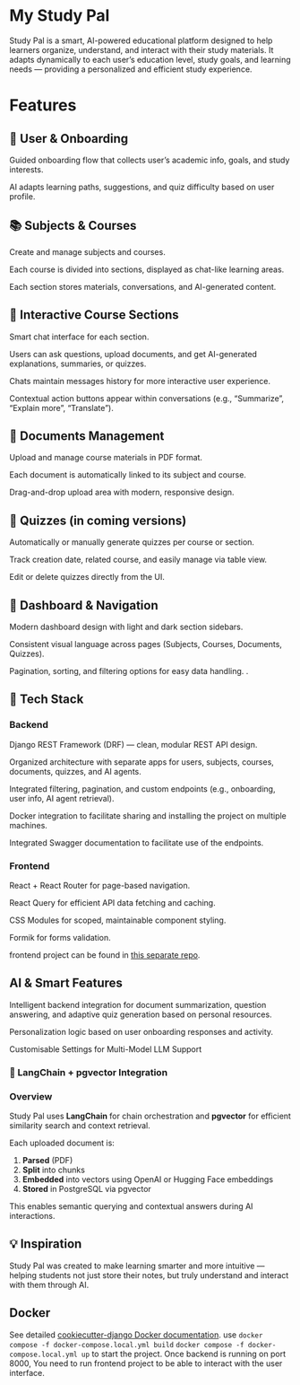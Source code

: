 # My Study Pal

Study Pal is a smart, AI-powered educational platform designed to help learners organize, understand, and interact with their study materials.
It adapts dynamically to each user’s education level, study goals, and learning needs — providing a personalized and efficient study experience.

# Features

## 👤 User & Onboarding

Guided onboarding flow that collects user’s academic info, goals, and study interests.

AI adapts learning paths, suggestions, and quiz difficulty based on user profile.

## 📚 Subjects & Courses

Create and manage subjects and courses.

Each course is divided into sections, displayed as chat-like learning areas.

Each section stores materials, conversations, and AI-generated content.

## 💬 Interactive Course Sections

Smart chat interface for each section.

Users can ask questions, upload documents, and get AI-generated explanations, summaries, or quizzes.

Chats maintain messages history for more interactive user experience.

Contextual action buttons appear within conversations (e.g., “Summarize”, “Explain more”, “Translate”).

## 📁 Documents Management

Upload and manage course materials in PDF format.

Each document is automatically linked to its subject and course.

Drag-and-drop upload area with modern, responsive design.

## 🧩 Quizzes (in coming versions)

Automatically or manually generate quizzes per course or section.

Track creation date, related course, and easily manage via table view.

Edit or delete quizzes directly from the UI.

## 🧭 Dashboard & Navigation

Modern dashboard design with light and dark section sidebars.

Consistent visual language across pages (Subjects, Courses, Documents, Quizzes).

Pagination, sorting, and filtering options for easy data handling.
.
## 🧱 Tech Stack
### Backend

Django REST Framework (DRF) — clean, modular REST API design.

Organized architecture with separate apps for users, subjects, courses, documents, quizzes, and AI agents.

Integrated filtering, pagination, and custom endpoints (e.g., onboarding, user info, AI agent retrieval).

Docker integration to facilitate sharing and installing the project on multiple machines.

Integrated Swagger documentation to facilitate use of the endpoints.

### Frontend

React + React Router for page-based navigation.

React Query for efficient API data fetching and caching.

CSS Modules for scoped, maintainable component styling.

Formik for forms validation.

frontend project can be found in [this separate repo](https://github.com/tech-girl-sa/my_study_pal_frontend). 

## AI & Smart Features

Intelligent backend integration for document summarization, question answering, and adaptive quiz generation based on 
personal resources.

Personalization logic based on user onboarding responses and activity.

Customisable Settings for Multi-Model LLM Support

### 🧬 LangChain + pgvector Integration  

### **Overview**
Study Pal uses **LangChain** for chain orchestration and **pgvector** for efficient similarity search and context retrieval.  

Each uploaded document is:
1. **Parsed** (PDF)
2. **Split** into chunks
3. **Embedded** into vectors using OpenAI or Hugging Face embeddings
4. **Stored** in PostgreSQL via pgvector

This enables semantic querying and contextual answers during AI interactions.

## 💡 Inspiration

Study Pal was created to make learning smarter and more intuitive — helping students not just store their notes, 
but truly understand and interact with them through AI.


## Docker

See detailed [cookiecutter-django Docker documentation](https://cookiecutter-django.readthedocs.io/en/latest/3-deployment/deployment-with-docker.html).
use ```docker compose -f docker-compose.local.yml build``` ```docker compose -f docker-compose.local.yml up``` to start
the project. Once backend is running on port 8000, You need to run frontend project to be able to interact with 
the user interface.

